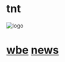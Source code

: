 # tnt
![logo](https://avatars.githubusercontent.com/u/154805290?s=400&u=86ad87bed7bd9b98f8afac43afcb6bd79a8c6916&v=4)
<h1><a href="https://tntlthl.tk" target="_blank" rel="noreferrer">wbe</a>
<a href="news.md" target="_blank" rel="noreferrer">news</a></h1>
